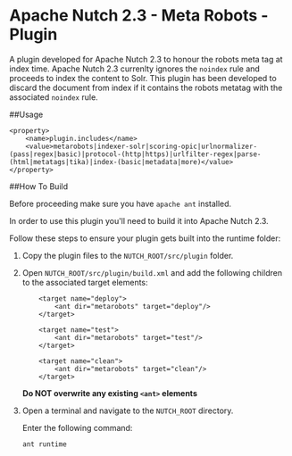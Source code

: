 # Apache Nutch 2.3 - Meta Robots - Plugin
A plugin developed for Apache Nutch 2.3 to honour the robots meta tag at index time. Apache Nutch 2.3 currenlty ignores the ``noindex`` rule and proceeds to index the content to Solr. This plugin has been developed to discard the document from index if it contains the robots metatag with the associated ``noindex`` rule.

##Usage

```
<property>
    <name>plugin.includes</name>
    <value>metarobots|indexer-solr|scoring-opic|urlnormalizer-(pass|regex|basic)|protocol-(http|https)|urlfilter-regex|parse-(html|metatags|tika)|index-(basic|metadata|more)</value>
</property>
```

##How To Build

Before proceeding make sure you have ``apache ant`` installed. 

In order to use this plugin you'll need to build it into Apache Nutch 2.3.

Follow these steps to ensure your plugin gets built into the runtime folder:

1. Copy the plugin files to the ``NUTCH_ROOT/src/plugin`` folder. 

2. Open ``NUTCH_ROOT/src/plugin/build.xml`` and add the following children to the associated target elements:  
    ```
        <target name="deploy">
            <ant dir="metarobots" target="deploy"/>
        </target>
        
        <target name="test">
            <ant dir="metarobots" target="test"/>
        </target>
        
        <target name="clean">
            <ant dir="metarobots" target="clean"/>
        </target>
    ```

    **Do NOT overwrite any existing ```<ant>``` elements**
    
3. Open a terminal and navigate to the ``NUTCH_ROOT`` directory.

   Enter the following command:
   
   ```ant runtime```
   

